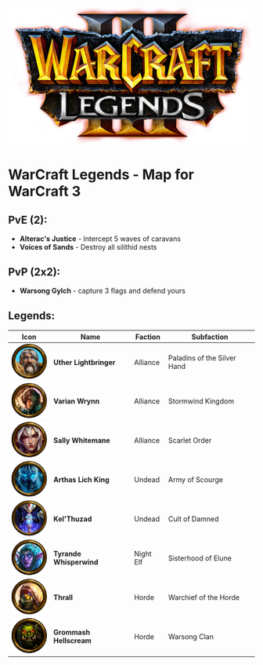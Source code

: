 ![WarCraft Legends logo](Readme/logo.png)

# WarCraft Legends - Map for WarCraft 3

## PvE (2):
- **Alterac's Justice** - Intercept 5 waves of caravans
- **Voices of Sands** - Destroy all silithid nests 

## PvP (2x2):
- **Warsong Gylch** - capture 3 flags and defend yours

## Legends:
| Icon                                                                 | Name                    | Faction   | Subfaction                  |
|----------------------------------------------------------------------|-------------------------|-----------|-----------------------------|
| <img src="Readme/uther1.png" alt="Uther Lightbringer" width="75">    | **Uther Lightbringer**  | Alliance  | Paladins of the Silver Hand |
| <img src="Readme/wrynn1.png" alt="Varian Wrynn" width="75">          | **Varian Wrynn**        | Alliance  | Stormwind Kingdom           |
| <img src="Readme/whitemane1.png" alt="Sally Whitemane" width="75">   | **Sally Whitemane**     | Alliance  | Scarlet Order               |
| <img src="Readme/arthas1.png" alt="Arthas Lich King" width="75">     | **Arthas Lich King**    | Undead    | Army of Scourge             |
| <img src="Readme/kelthuzad1.png" alt="Kel'Thuzad" width="75">        | **Kel'Thuzad**          | Undead    | Cult of Damned              |
| <img src="Readme/tyrande1.png" alt="Tyrande Whisperwind" width="75"> | **Tyrande Whisperwind** | Night Elf | Sisterhood of Elune         |
| <img src="Readme/thrall1.png" alt="Thrall" width="75">               | **Thrall**              | Horde     | Warchief of the Horde       |
| <img src="Readme/grom1.png" alt="Hellscream" width="75">             | **Grommash Hellscream** | Horde     | Warsong Clan                |